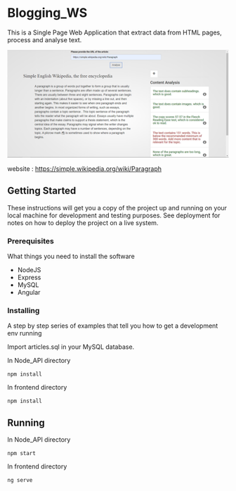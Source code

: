 # Blogging_WS

This is a Single Page Web Application that extract data from HTML pages, process and analyse text.

![alt text](https://github.com/TesMae/Blogging_WS/blob/master/Blogging_WS.PNG)

website : https://simple.wikipedia.org/wiki/Paragraph

## Getting Started

These instructions will get you a copy of the project up and running on your local machine for development and testing purposes. See deployment for notes on how to deploy the project on a live system.

### Prerequisites

What things you need to install the software 

* NodeJS
* Express
* MySQL
* Angular

### Installing

A step by step series of examples that tell you how to get a development env running

Import articles.sql in your MySQL database.

In Node_API directory
```
npm install 
```

In frontend directory
```
npm install 
```

## Running
In Node_API directory
```
npm start 
```

In frontend directory
```
ng serve 
```
